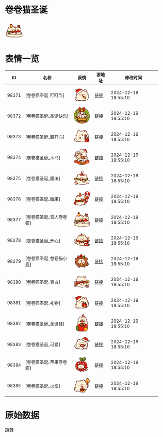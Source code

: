 # 卷卷猫圣诞

<img src="./cover.png" height="60" alt="cover" />

# 表情一览

|ID|名称|表情|源地址|修改时间|
|----|----|----|----|----|
|98371|[卷卷猫圣诞_叮叮当]|<img src="./pic/098371_%5B卷卷猫圣诞_叮叮当%5D.png" height="60" alt="叮叮当"/>|[链接](https://i0.hdslb.com/bfs/garb/68b8675e8dcd5faf6cce9cc3227c3fa6bfa7bed8.png)|2024-12-19 18:55:10|
|98372|[卷卷猫圣诞_圣诞快乐]|<img src="./pic/098372_%5B卷卷猫圣诞_圣诞快乐%5D.png" height="60" alt="圣诞快乐"/>|[链接](https://i0.hdslb.com/bfs/garb/0ce3f17c7bb243e76774b0c4807ec93c7a4ec97a.png)|2024-12-19 18:55:10|
|98373|[卷卷猫圣诞_超开心]|<img src="./pic/098373_%5B卷卷猫圣诞_超开心%5D.png" height="60" alt="超开心"/>|[链接](https://i0.hdslb.com/bfs/garb/8f08580f364908cccf0a08718364aa633526d7cc.png)|2024-12-19 18:55:10|
|98374|[卷卷猫圣诞_木马]|<img src="./pic/098374_%5B卷卷猫圣诞_木马%5D.png" height="60" alt="木马"/>|[链接](https://i0.hdslb.com/bfs/garb/32d970b3c3201df2ce199aa29d4001398e71bd36.png)|2024-12-19 18:55:10|
|98375|[卷卷猫圣诞_魔法]|<img src="./pic/098375_%5B卷卷猫圣诞_魔法%5D.png" height="60" alt="魔法"/>|[链接](https://i0.hdslb.com/bfs/garb/73ba12dceaee00adacdca99fb1c3189dcb1b386f.png)|2024-12-19 18:55:10|
|98376|[卷卷猫圣诞_糖果]|<img src="./pic/098376_%5B卷卷猫圣诞_糖果%5D.png" height="60" alt="糖果"/>|[链接](https://i0.hdslb.com/bfs/garb/cd940629afb036627a333ecb9b8e1a65979beddf.png)|2024-12-19 18:55:10|
|98377|[卷卷猫圣诞_雪人卷卷猫]|<img src="./pic/098377_%5B卷卷猫圣诞_雪人卷卷猫%5D.png" height="60" alt="雪人卷卷猫"/>|[链接](https://i0.hdslb.com/bfs/garb/7ef5199de0a856f8987eba9bda409e654fa37ca2.png)|2024-12-19 18:55:10|
|98378|[卷卷猫圣诞_开心]|<img src="./pic/098378_%5B卷卷猫圣诞_开心%5D.png" height="60" alt="开心"/>|[链接](https://i0.hdslb.com/bfs/garb/b301cc089f910dc1ef21bdbf95ec7975d2673e48.png)|2024-12-19 18:55:10|
|98379|[卷卷猫圣诞_卷卷猫小鹿]|<img src="./pic/098379_%5B卷卷猫圣诞_卷卷猫小鹿%5D.png" height="60" alt="卷卷猫小鹿"/>|[链接](https://i0.hdslb.com/bfs/garb/5397bfeeb918a7a7c51958577fc2bcbe9c02fe4e.png)|2024-12-19 18:55:10|
|98380|[卷卷猫圣诞_表白]|<img src="./pic/098380_%5B卷卷猫圣诞_表白%5D.png" height="60" alt="表白"/>|[链接](https://i0.hdslb.com/bfs/garb/a5ce3915084d9c4aa5fd7929619a4c78b8a3eedc.png)|2024-12-19 18:55:10|
|98381|[卷卷猫圣诞_礼物]|<img src="./pic/098381_%5B卷卷猫圣诞_礼物%5D.png" height="60" alt="礼物"/>|[链接](https://i0.hdslb.com/bfs/garb/14a95b66439572fd3b3d56183f254ae0bf3339b6.png)|2024-12-19 18:55:10|
|98382|[卷卷猫圣诞_圣诞袜]|<img src="./pic/098382_%5B卷卷猫圣诞_圣诞袜%5D.png" height="60" alt="圣诞袜"/>|[链接](https://i0.hdslb.com/bfs/garb/7d31a7c91eb3c8a78e9303fe3bf0e86a34229678.png)|2024-12-19 18:55:10|
|98383|[卷卷猫圣诞_可爱]|<img src="./pic/098383_%5B卷卷猫圣诞_可爱%5D.png" height="60" alt="可爱"/>|[链接](https://i0.hdslb.com/bfs/garb/a5eed51d24ca0c324a1770c4ff9246b25b2490f0.png)|2024-12-19 18:55:10|
|98384|[卷卷猫圣诞_苹果卷卷猫]|<img src="./pic/098384_%5B卷卷猫圣诞_苹果卷卷猫%5D.png" height="60" alt="苹果卷卷猫"/>|[链接](https://i0.hdslb.com/bfs/garb/3aacf31beeb1ead127e07ae90f045978f2927777.png)|2024-12-19 18:55:10|
|98385|[卷卷猫圣诞_火焰]|<img src="./pic/098385_%5B卷卷猫圣诞_火焰%5D.png" height="60" alt="火焰"/>|[链接](https://i0.hdslb.com/bfs/garb/af152721530eda00004479c0742de1d60205975b.png)|2024-12-19 18:55:10|

# 原始数据

[跳转](./raw.json)

